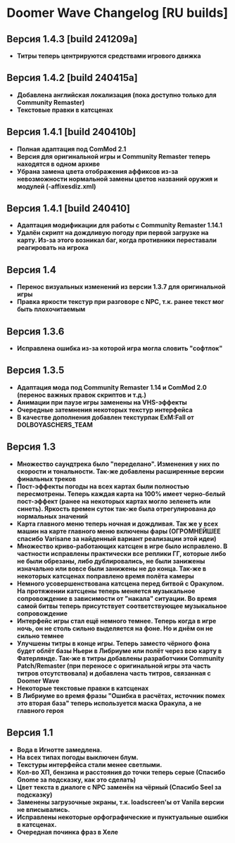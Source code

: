 # Doomer Wave Changelog [RU builds]

## Версия 1.4.3 [build 241209a]

- **Титры теперь центрируются средствами игрового движка**

## Версия 1.4.2 [build 240415a]

- **Добавлена английская локализация (пока доступно только для Community Remaster)**
- **Текстовые правки в катсценах**

## Версия 1.4.1 [build 240410b]

- **Полная адаптация под ComMod 2.1**
- **Версия для оригинальной игры и Community Remaster теперь находятся в одном архиве**
- **Убрана замена цвета отображения аффиксов из-за невозможности нормальной замены цветов названий оружия и модулей (-affixesdiz.xml)**


## Версия 1.4.1 [build 240410]

- **Адаптация модификации для работы с Community Remaster 1.14.1**
- **Удалён скрипт на дождливую погоду при первой загрузке на карту. Из-за этого возникал баг, когда противники переставали реагировать на игрока**

## Версия 1.4

- **Перенос визуальных изменений из версии 1.3.7 для оригинальной игры**
- **Правка яркости текстур при разговоре с NPC, т.к. ранее текст мог быть плохочитаемым**

## Версия 1.3.6

- **Исправлена ошибка из-за которой игра могла словить "софтлок"**

## Версия 1.3.5

- **Адаптация мода под Community Remaster 1.14 и ComMod 2.0 (перенос важных правок скриптов и т.д.)**
- **Анимации при паузе игры заменены на VHS-эффекты**
- **Очередные затемнения некоторых текстур интерфейса**
- **В качестве дополнения добавлен текстурпак ExM:Fall от DOLBOYASCHERS_TEAM**

## Версия 1.3

- **Множество саундтрека было "переделано". Изменения у них по скорости и тональности. Так-же добавлены расширенные версии финальных треков**
- **Пост-эффекты погоды на всех картах были полностью пересмотрены. Теперь каждая карта на 100% имеет черно-белый пост-эффект (ранее на некоторых картах могло зеленеть или синеть). Яркость времен суток так-же была отрегулирована до нормальных значений**
- **Карта главного меню теперь ночная и дождливая. Так же у всех машин на карте главного меню включены фары (ОГРОМНЕЙШЕЕ спасибо Varisane за найденный вариант реализации этой идеи)**
- **Множество криво-работающих катсцен в игре было исправлено. В частности исправлены практически все реплики ГГ, которые либо не были обрезаны, либо дублировались, не были занижены изначально или вовсе были занижены не до конца. Так-же в некоторых катсценах поправлено время полёта камеры**
- **Немного усовершенствована катсцена перед битвой с Оракулом. На протяжении катсцены теперь меняется музыкальное сопровождение в зависимости от "накала" ситуации. Во время самой битвы теперь присутствует соответствующее музыкальное сопровождение**
- **Интерфейс игры стал ещё немного темнее. Теперь когда в игре ночь, он не столь сильно выделяется на фоне. Но и днём он не сильно темнее**
- **Улучшены титры в конце игры. Теперь заместо чёрного фона будет облёт базы Ньери в Либриуме или полёт через всю карту в Фатерлянде. Так-же в титры добавлены разработчики Community Patch/Remaster (при переносе с оригинальной игры эта часть титров отсутствовала) и добавлена часть титров, связанная с Doomer Wave**
- **Некоторые текстовые правки в катсценах**
- **В Либриуме во время фразы "Ошибка в расчётах, источник помех это вторая база" теперь используется маска Оракула, а не главного героя**

## Версия 1.1

- **Вода в Игнотте замедлена.**
- **На всех типах погоды выключен блум.**
- **Текстуры интерфейса стали менее светлыми.**
- **Кол-во ХП, бензина и расстояния до точки теперь серые (Спасибо Gnome за подсказку, как это сделать)**
- **Цвет текста в диалоге с NPC заменён на чёрный (Спасибо Seel за подсказку)**
- **Заменены загрузочные экраны, т.к. loadscreen'ы от Vanila версии не вписывались.**
- **Исправлены некоторые орфографические и пунктуальные ошибки в катсценах.**
- **Очередная починка фраз в Хеле**